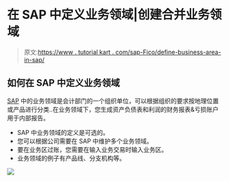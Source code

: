 # 在 SAP 中定义业务领域|创建合并业务领域

> 原文:[https://www . tutorial kart . com/sap-Fico/define-business-area-in-sap/](https://www.tutorialkart.com/sap-fico/define-business-area-in-sap/)

## 如何在 SAP 中定义业务领域

[SAP](https://www.tutorialkart.com/sap/what-is-sap-definition-of-erp-sap-systems/) 中的业务领域是会计部门的一个组织单位，可以根据组织的要求按地理位置或产品进行分类..在业务领域下，您生成资产负债表和利润的财务报表&亏损账户用于内部报告。

*   SAP 中业务领域的定义是可选的。
*   您可以根据公司需要在 SAP 中维护多个业务领域。
*   要在业务区过账，您需要在输入业务交易时输入业务区。
*   业务领域的例子有产品线、分支机构等。

[![](../Images/925da31b32d6bc3827932f6c8afb11bb.png)](https://www.tutorialkart.com/)